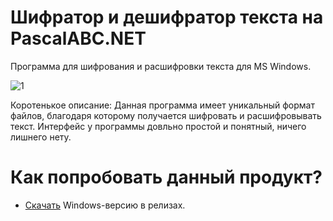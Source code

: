 # Шифратор и дешифратор текста на PascalABC.NET
Программа для шифрования и расшифровки текста для MS Windows.

![1](https://user-images.githubusercontent.com/103532261/175814143-18aa5220-2dea-430e-8fd8-d5a6121900ae.png)

Коротенькое описание: Данная программа имеет уникальный формат файлов, благодаря которому получается шифровать и расшифровывать текст. Интерфейс у программы довльно простой и понятный, ничего лишнего нету.
# Как попробовать данный продукт?
* [Скачать](https://github.com/YuraFX/FX-Text-Encoder-Decoder/releases/tag/pascal) Windows-версию в релизах.
